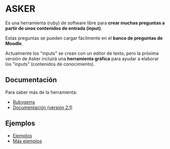 
# ASKER

Es una herramienta (ruby) de software libre para **crear muchas preguntas a
partir de unos contenidos de entrada (input)**.

Estas preguntas se pueden cargar fácilmente en el **banco de preguntas de Moodle**.

Actualmente los "inputs" se crean con un editor de texto, pero la próxima
versión de Asker incluirá una **herramienta gráfica** para ayudar a elaborar
los "inputs" (contenidos de conocimiento).

## Documentación

Para saber más de la herramienta:
* [Rubygems](https://rubygems.org/gems/asker-tool/)
* [Documentación (versión 2.1)](https://www.rubydoc.info/gems/asker-tool/2.1.7)

## Ejemplos

* [Ejemplos](https://github.com/dvarrui/asker/tree/devel/docs/examples)
* [Más ejemplos](https://github.com/dvarrui/asker-inputs)
